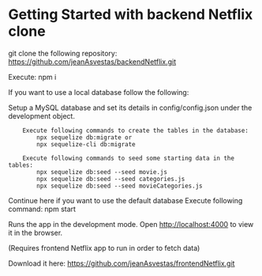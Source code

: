 # Getting Started with backend Netflix clone 

git clone the following repository: https://github.com/jeanAsvestas/backendNetflix.git

Execute:
    npm i

If you want to use a local database follow the following:

Setup a MySQL database and set its details in config/config.json under the development object.

        Execute following commands to create the tables in the database:
            npx sequelize db:migrate or
            npx sequelize-cli db:migrate

        Execute following commands to seed some starting data in the tables:
            npx sequelize db:seed --seed movie.js
            npx sequelize db:seed --seed categories.js
            npx sequelize db:seed --seed movieCategories.js

Continue here if you want to use the default database
Execute following command:
    npm start

Runs the app in the development mode.
Open [http://localhost:4000](http://localhost:4000) to view it in the browser.


(Requires frontend Netflix app to run in order to fetch data)

Download it here: https://github.com/jeanAsvestas/frontendNetflix.git